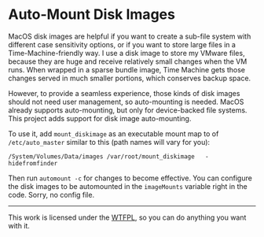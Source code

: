 Auto-Mount Disk Images
======================

MacOS disk images are helpful if you want to create a sub-file system with different case 
sensitivity options, or if you want to store large files in a Time-Machine-friendly way. I 
use a disk image to store my VMware files, because they are huge and receive relatively 
small changes when the VM runs. When wrapped in a sparse bundle image, Time Machine gets 
those changes served in much smaller portions, which conserves backup space.

However, to provide a seamless experience, those kinds of disk images should not need user 
management, so auto-mounting is needed. MacOS already supports auto-mounting, but only for 
device-backed file systems. This project adds support for disk image auto-mounting.

To use it, add `mount_diskimage` as an executable mount map to of `/etc/auto_master` similar 
to this (path names will vary for you):

	/System/Volumes/Data/images	/var/root/mount_diskimage	-hidefromfinder

Then run `automount -c` for changes to become effective. You can configure the disk images 
to be automounted in the `imageMounts` variable right in the code. Sorry, no config file.

___
This work is licensed under the [WTFPL](http://www.wtfpl.net/), so you can do anything you 
want with it.
